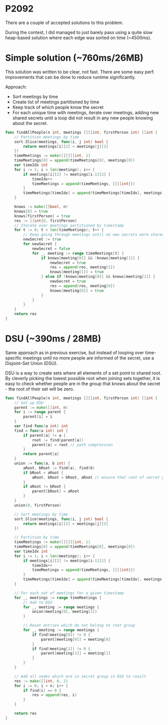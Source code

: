 # P2092

There are a couple of accepted solutions to this problem.

During the contest, I did managed to just barely pass using a quite slow heap-based solution where each edge was sorted on time (~4500ms).

# Simple solution (~760ms/26MB)

This solution was written to be clear, not fast. There are some easy perf. improvements that can be done to reduce runtime significantly.

Approach:

* Sort meetings by time
* Create list of meetings partitioned by time
* Keep track of which people know the secret
* For each unique time with meetings, iterate over meetings, adding new shared secrets until a loop did not result in any new people knowing about the secret.

```go
func findAllPeople(n int, meetings [][]int, firstPerson int) []int {
	// Partition meetings by time
	sort.Slice(meetings, func(i, j int) bool {
		return meetings[i][2] < meetings[j][2]
	})
	timeMeetings := make([][][]int, 1)
	timeMeetings[0] = append(timeMeetings[0], meetings[0])
	var timeIdx int
	for i := 1; i < len(meetings); i++ {
		if meetings[i][2] != meetings[i-1][2] {
			timeIdx++
			timeMeetings = append(timeMeetings, [][]int{})
		}
		timeMeetings[timeIdx] = append(timeMeetings[timeIdx], meetings[i])
	}

	knows := make([]bool, n)
	knows[0] = true
	knows[firstPerson] = true
	res := []int{0, firstPerson}
	// Iterate over meetings partitioned by timestamp
	for t := 0; t < len(timeMeetings); t++ {
		// Keep going through meetings until no new secrets were shared
		newSecret := true
		for newSecret {
			newSecret = false
			for _, meeting := range timeMeetings[t] {
				if knows[meeting[0]] && !knows[meeting[1]] {
					newSecret = true
					res = append(res, meeting[1])
					knows[meeting[1]] = true
				} else if !knows[meeting[0]] && knows[meeting[1]] {
					newSecret = true
					res = append(res, meeting[0])
					knows[meeting[0]] = true
				}
			}
		}
	}
	return res
}
```

# DSU (~390ms / 28MB)

Same approach as in previous exercise, but instead of looping over time-specific meetings until no more people are informed of the secret, use a Disjoint-Set Union (DSU).

DSU is a way to create sets where all elements of a set point to shared root. By cleverly picking the lowest possible root when joining sets together, it is easy to check whether people are in the group that knows about the secret - the root of their set will be zero.


```go
func findAllPeople(n int, meetings [][]int, firstPerson int) []int {
	// Set up DSU
	parent := make([]int, n)
	for i := range parent {
		parent[i] = i
	}
	var find func(a int) int
	find = func(a int) int {
		if parent[a] != a {
			root := find(parent[a])
			parent[a] = root // path compression
		}
		return parent[a]
	}
	union := func(a, b int) {
		aRoot, bRoot := find(a), find(b)
		if bRoot < aRoot {
			aRoot, bRoot = bRoot, aRoot // ensure that root of secret group will be 0
		}
		if aRoot != bRoot {
			parent[bRoot] = aRoot
		}
	}
	union(0, firstPerson)

	// Sort meetings by time
	sort.Slice(meetings, func(i, j int) bool {
		return meetings[i][2] < meetings[j][2]
	})

	// Partition by time
	timeMeetings := make([][][]int, 1)
	timeMeetings[0] = append(timeMeetings[0], meetings[0])
	var timeIdx int
	for i := 1; i < len(meetings); i++ {
		if meetings[i][2] != meetings[i-1][2] {
			timeIdx++
			timeMeetings = append(timeMeetings, [][]int{})
		}
		timeMeetings[timeIdx] = append(timeMeetings[timeIdx], meetings[i])
	}

	// For each set of meetings for a given timestamp
	for _, meetings := range timeMeetings {
		// Add to DSU
		for _, meeting := range meetings {
			union(meeting[0], meeting[1])
		}

		// Reset entries which do not belong to root group
		for _, meeting := range meetings {
			if find(meeting[0]) != 0 {
				parent[meeting[0]] = meeting[0]
			}
			if find(meeting[1]) != 0 {
				parent[meeting[1]] = meeting[1]
			}
		}
	}

	// Add all nodes which are in secret group in DSU to result
	res := make([]int, 0, 2)
	for i := 0; i < n; i++ {
		if find(i) == 0 {
			res = append(res, i)
		}
	}

	return res
}
```
